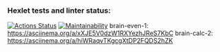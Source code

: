 ### Hexlet tests and linter status:

[![Actions Status](https://github.com/user15213/frontend-project-44/actions/workflows/hexlet-check.yml/badge.svg)](https://github.com/user15213/frontend-project-44/actions)
[![Maintainability](https://api.codeclimate.com/v1/badges/ac998b71455b5f629ef2/maintainability)](https://codeclimate.com/github/user15213/frontend-project-44/maintainability)
brain-even-1: https://asciinema.org/a/xXJE5V0dzW1RXYezhJReS7KbC
brain-calc-2: https://asciinema.org/a/hiWRaqvTKgcgXtDP2FQDS2hZK
